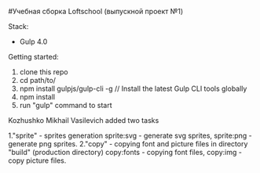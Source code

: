 #Учебная сборка Loftschool (выпускной проект №1) 

Stack:
 - Gulp 4.0
 
Getting started:

1. clone this repo
2. cd path/to/
3. npm install gulpjs/gulp-cli -g  // Install the latest Gulp CLI tools globally
4. npm install
6. run "gulp" command to start

Kozhushko Mikhail Vasilevich 
added two tasks 



1."sprite" - sprites generation sprite:svg - generate svg sprites, sprite:png - generate png sprites.
2."copy" - copying font and picture files in directory "build" (production directory) copy:fonts - copying font files, copy:img - copy picture files. 

